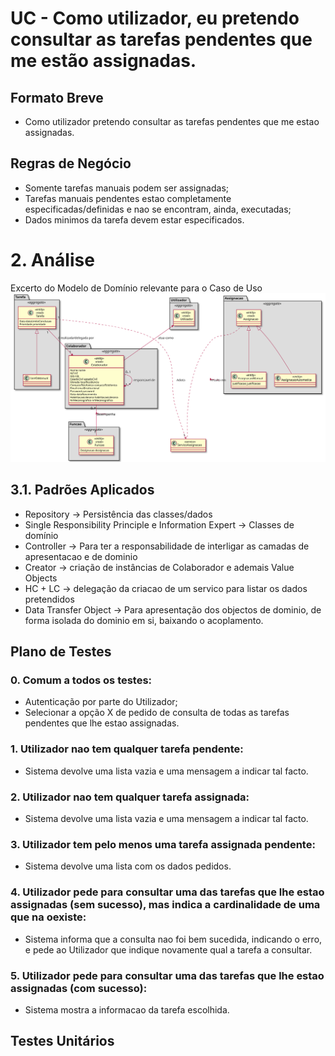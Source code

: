 # UC - Como utilizador, eu pretendo consultar as tarefas pendentes que me estão assignadas.

## Formato Breve

- Como utilizador pretendo consultar as tarefas pendentes que me estao assignadas.

## Regras de Negócio

- Somente tarefas manuais podem ser assignadas;
- Tarefas manuais pendentes estao completamente especificadas/definidas e nao se encontram, ainda, executadas;
- Dados minimos da tarefa devem estar especificados.

# 2. Análise

Excerto do Modelo de Domínio relevante para o Caso de Uso <br>
![Modelo de Dominio](./TarefaMD.svg)

## 3.1. Padrões Aplicados

* Repository -> Persistência das classes/dados
* Single Responsibility Principle e Information Expert -> Classes de domínio
* Controller -> Para ter a responsabilidade de interligar as camadas de apresentacao e de dominio
* Creator -> criação de instâncias de Colaborador e ademais Value Objects
* HC + LC -> delegação da criacao de um servico para listar os dados pretendidos
* Data Transfer Object -> Para apresentação dos objectos de dominio, de forma isolada do dominio em si, baixando o acoplamento.

## Plano de Testes

### 0. Comum a todos os testes:

- Autenticação por parte do Utilizador;
- Selecionar a opção X de pedido de consulta de todas as tarefas pendentes que lhe estao assignadas.

### 1. Utilizador nao tem qualquer tarefa pendente:

- Sistema devolve uma lista vazia e uma mensagem a indicar tal facto.

### 2. Utilizador nao tem qualquer tarefa assignada:

- Sistema devolve uma lista vazia e uma mensagem a indicar tal facto.

### 3. Utilizador tem pelo menos uma tarefa assignada pendente:

- Sistema devolve uma lista com os dados pedidos.

### 4. Utilizador pede para consultar uma das tarefas que lhe estao assignadas (sem sucesso), mas indica a cardinalidade de uma que na oexiste:

- Sistema informa que a consulta nao foi bem sucedida, indicando o erro, e pede ao Utilizador que indique novamente qual a tarefa a consultar.

### 5. Utilizador pede para consultar uma das tarefas que lhe estao assignadas (com sucesso):

- Sistema mostra a informacao da tarefa escolhida.

## Testes Unitários
